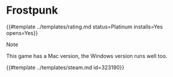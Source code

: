 # Frostpunk
<!-- script:Aliases [] -->

{{#template ../templates/rating.md status=Platinum installs=Yes opens=Yes}}

> [!NOTE]
> This game has a Mac version, the Windows version runs well too.

{{#template ../templates/steam.md id=323190}}
